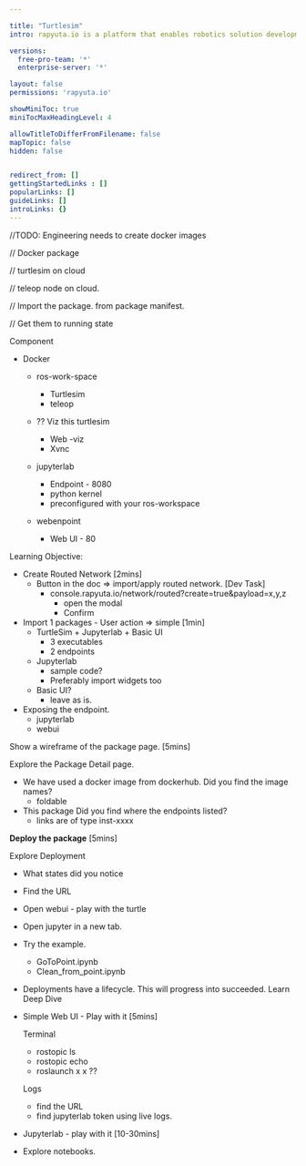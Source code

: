 ```yaml
---

title: "Turtlesim"
intro: rapyuta.io is a platform that enables robotics solution development by providing the necessary software infrastructure and facilitating the interaction between multiple stakeholders who contribute to the solution development.

versions:
  free-pro-team: '*'
  enterprise-server: '*'

layout: false
permissions: 'rapyuta.io'

showMiniToc: true
miniTocMaxHeadingLevel: 4

allowTitleToDifferFromFilename: false
mapTopic: false
hidden: false


redirect_from: []
gettingStartedLinks : []
popularLinks: []
guideLinks: []
introLinks: {}
---
```


//TODO: Engineering needs to create docker images

// Docker package 

// turtlesim on cloud

// teleop node on cloud. 

// Import the package.  from package manifest. 

// Get them to running state



Component

- Docker
  - ros-work-space

    - Turtlesim 
    - teleop

  - ?? Viz this turtlesim 

    - Web -viz
    - Xvnc

  - jupyterlab

    - Endpoint - 8080
    - python kernel
    - preconfigured with your ros-workspace

  - webenpoint

    - Web UI - 80

    

Learning Objective:  

- Create Routed Network  [2mins]
  - Button in the doc => import/apply routed network. [Dev Task] 
    - console.rapyuta.io/network/routed?create=true&payload=x,y,z
      - open the modal
      - Confirm
- Import 1 packages  - User action => simple   [1min]
  - TurtleSim + Jupyterlab + Basic UI 
    - 3 executables
    - 2 endpoints
  - Jupyterlab
    - sample code?
    - Preferably import widgets too
  - Basic UI?
    - leave as is. 
- Exposing the endpoint. 
  - jupyterlab
  - webui



Show a wireframe of the package page.  [5mins]

 Explore the Package Detail page. 



- We have used a docker image from dockerhub. Did you find the image names?
  - foldable
- This package  Did you find where the endpoints listed?
  - links are of type inst-xxxx





**Deploy the package**   [5mins]



Explore Deployment

- What states did you notice 
- Find the URL
- Open webui - play with the turtle
- Open jupyter in a new tab.  
- Try the example. 
  - GoToPoint.ipynb
  - Clean_from_point.ipynb







- Deployments have a lifecycle. This will progress into succeeded. Learn Deep Dive

- Simple Web UI - Play with it  [5mins]

  Terminal

  - rostopic ls 
  - rostopic echo
  - roslaunch x    x ??

  

  Logs

  - find the URL
  - find jupyterlab token using live logs. 

  

  

- Jupyterlab        -  play with it  [10-30mins]

- Explore notebooks. 



